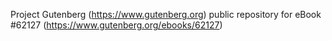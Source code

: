 Project Gutenberg (https://www.gutenberg.org) public repository for eBook #62127 (https://www.gutenberg.org/ebooks/62127)
